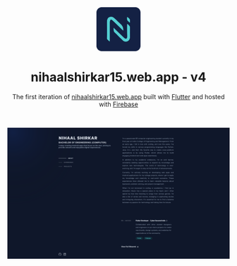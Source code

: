 <div align="center">
  <img alt="Logo" src="https://github.com/Nihaal15/portfolio-v1/blob/master/public/output/icons/Icon-512.png?raw=true" width="100" />
</div>
<h1 align="center">
  nihaalshirkar15.web.app - v4
</h1>
<p align="center">
  The first iteration of <a href="https://nihaalshirkar15.web.app/" target="_blank"> nihaalshirkar15.web.app</a> built with <a href="https://flutter.dev/" target="_blank">Flutter</a> and hosted with <a href="https://firebase.google.com/" target="_blank">Firebase</a>
</p>
<br/>


![demo](https://github.com/Nihaal15/portfolio-v1/blob/master/public/output/assets/assets/preview.png?raw=true)
